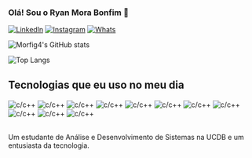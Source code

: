 
### Olá! Sou o Ryan Mora Bonfim 🤠

[![Linkedln](    https://img.shields.io/badge/LinkedIn-0077B5?style=for-the-badge&logo=linkedin&logoColor=white)](www.linkedin.com/in/ryan-mora-bonfim/)
[![Instagram](https://img.shields.io/badge/Instagram-E4405F?style=for-the-badge&logo=instagram&logoColor=white)](https://www.instagram.com/eu.mesmo.ryan?igsh=MW5vdmU1OTU0MmRxMQ%3D%3D&utm_source=qr)
[![Whats](https://img.shields.io/badge/WhatsApp-25D366?style=for-the-badge&logo=whatsapp&logoColor=white)](https://w.app/DevRyan)


![Morfig4's GitHub stats](https://github-readme-stats.vercel.app/api?username=Morfig4&show_icons=true&theme=dracula)

![Top Langs](https://github-readme-stats.vercel.app/api/top-langs/?username=anuraghazra&hide=javascript,html)

## Tecnologias que eu uso no meu dia

<div style="display:inline_block">
    <img align="center" alt="c/c++" src="https://img.shields.io/badge/Python-14354C?style=for-the-badge&logo=python&logoColor=white" />
     <img align="center" alt="c/c++" src="https://img.shields.io/badge/C%2B%2B-00599C?style=for-the-badge&logo=c%2B%2B&logoColor=white" />
      <img align="center" alt="c/c++" src="https://img.shields.io/badge/JavaScript-F7DF1E?style=for-the-badge&logo=javascript&logoColor=black" />
      <img align="center" alt="c/c++" src="https://img.shields.io/badge/HTML5-E34F26?style=for-the-badge&logo=html5&logoColor=white" />
       <img align="center" alt="c/c++" src="https://img.shields.io/badge/Java-ED8B00?style=for-the-badge&logo=openjdk&logoColor=white" />
        <img align="center" alt="c/c++" src="https://img.shields.io/badge/PHP-777BB4?style=for-the-badge&logo=php&logoColor=white"/>
         <img align="center" alt="c/c++" src="https://img.shields.io/badge/Ruby-CC342D?style=for-the-badge&logo=ruby&logoColor=white" />
          <img align="center" alt="c/c++" src="https://img.shields.io/badge/Laravel-FF2D20?style=for-the-badge&logo=laravel&logoColor=white" />
          <img align="center" alt="c/c++" src="https://img.shields.io/badge/PostgreSQL-316192?style=for-the-badge&logo=postgresql&logoColor=white" />
          <img align="center" alt="c/c++" src="https://img.shields.io/badge/React-20232A?style=for-the-badge&logo=react&logoColor=61DAFB" />
          <img align="center" alt="c/c++" src="https://img.shields.io/badge/Node.js-43853D?style=for-the-badge&logo=node.js&logoColor=white" />
         
          
</div><br/>

Um estudante de Análise e Desenvolvimento de Sistemas na UCDB e um entusiasta da tecnologia.
